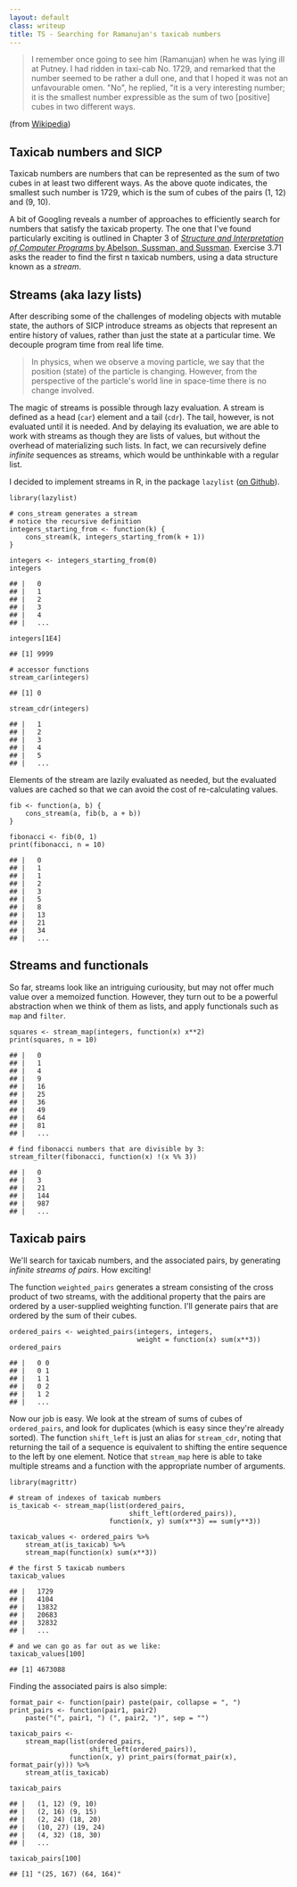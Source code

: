 ```yaml
---
layout: default
class: writeup
title: TS - Searching for Ramanujan's taxicab numbers
---
```


> I remember once going to see him (Ramanujan) when he was lying ill at
> Putney. I had ridden in taxi-cab No. 1729, and remarked that the
> number seemed to be rather a dull one, and that I hoped it was not an
> unfavourable omen. "No", he replied, "it is a very interesting number;
> it is the smallest number expressible as the sum of two \[positive\]
> cubes in two different ways.

(from [Wikipedia](https://en.wikipedia.org/wiki/Taxicab_number))

Taxicab numbers and SICP
------------------------

Taxicab numbers are numbers that can be represented as the sum of two
cubes in at least two different ways. As the above quote indicates, the
smallest such number is 1729, which is the sum of cubes of the pairs (1,
12) and (9, 10).

A bit of Googling reveals a number of approaches to efficiently search
for numbers that satisfy the taxicab property. The one that I've found
particularly exciting is outlined in Chapter 3 of [*Structure and
Interpretation of Computer Programs* by Abelson, Sussman, and
Sussman](https://mitpress.mit.edu/sicp/full-text/book/book.html).
Exercise 3.71 asks the reader to find the first n taxicab numbers, using
a data structure known as a *stream*.

Streams (aka lazy lists)
------------------------

After describing some of the challenges of modeling objects with mutable
state, the authors of SICP introduce streams as objects that represent
an entire history of values, rather than just the state at a particular
time. We decouple program time from real life time.

> In physics, when we observe a moving particle, we say that the
> position (state) of the particle is changing. However, from the
> perspective of the particle's world line in space-time there is no
> change involved.

The magic of streams is possible through lazy evaluation. A stream is
defined as a head (`car`) element and a tail (`cdr`). The tail, however,
is not evaluated until it is needed. And by delaying its evaluation, we
are able to work with streams as though they are lists of values, but
without the overhead of materializing such lists. In fact, we can
recursively define *infinite* sequences as streams, which would be
unthinkable with a regular list.

I decided to implement streams in R, in the package `lazylist` ([on
Github](https://github.com/tarakc02/lazylist)).

    library(lazylist)

    # cons_stream generates a stream
    # notice the recursive definition
    integers_starting_from <- function(k) {
        cons_stream(k, integers_starting_from(k + 1))
    }

    integers <- integers_starting_from(0)
    integers

    ## |   0 
    ## |   1 
    ## |   2 
    ## |   3 
    ## |   4 
    ## |   ...

    integers[1E4]

    ## [1] 9999

    # accessor functions
    stream_car(integers)

    ## [1] 0

    stream_cdr(integers)

    ## |   1 
    ## |   2 
    ## |   3 
    ## |   4 
    ## |   5 
    ## |   ...

Elements of the stream are lazily evaluated as needed, but the evaluated
values are cached so that we can avoid the cost of re-calculating
values.

    fib <- function(a, b) {
        cons_stream(a, fib(b, a + b))
    }

    fibonacci <- fib(0, 1)
    print(fibonacci, n = 10)

    ## |   0 
    ## |   1 
    ## |   1 
    ## |   2 
    ## |   3 
    ## |   5 
    ## |   8 
    ## |   13 
    ## |   21 
    ## |   34 
    ## |   ...

Streams and functionals
-----------------------

So far, streams look like an intriguing curiousity, but may not offer
much value over a memoized function. However, they turn out to be a
powerful abstraction when we think of them as lists, and apply
functionals such as `map` and `filter`.

    squares <- stream_map(integers, function(x) x**2)
    print(squares, n = 10)

    ## |   0 
    ## |   1 
    ## |   4 
    ## |   9 
    ## |   16 
    ## |   25 
    ## |   36 
    ## |   49 
    ## |   64 
    ## |   81 
    ## |   ...

    # find fibonacci numbers that are divisible by 3:
    stream_filter(fibonacci, function(x) !(x %% 3))

    ## |   0 
    ## |   3 
    ## |   21 
    ## |   144 
    ## |   987 
    ## |   ...

Taxicab pairs
-------------

We'll search for taxicab numbers, and the associated pairs, by
generating *infinite streams of pairs*. How exciting!

The function `weighted_pairs` generates a stream consisting of the cross
product of two streams, with the additional property that the pairs are
ordered by a user-supplied weighting function. I'll generate pairs that
are ordered by the sum of their cubes.

    ordered_pairs <- weighted_pairs(integers, integers, 
                                    weight = function(x) sum(x**3))
    ordered_pairs

    ## |   0 0 
    ## |   0 1 
    ## |   1 1 
    ## |   0 2 
    ## |   1 2 
    ## |   ...

Now our job is easy. We look at the stream of sums of cubes of
`ordered_pairs`, and look for duplicates (which is easy since they're
already sorted). The function `shift_left` is just an alias for
`stream_cdr`, noting that returning the tail of a sequence is equivalent
to shifting the entire sequence to the left by one element. Notice that
`stream_map` here is able to take multiple streams and a function with
the appropriate number of arguments.

    library(magrittr)

    # stream of indexes of taxicab numbers
    is_taxicab <- stream_map(list(ordered_pairs,
                                  shift_left(ordered_pairs)),
                             function(x, y) sum(x**3) == sum(y**3))

    taxicab_values <- ordered_pairs %>% 
        stream_at(is_taxicab) %>%
        stream_map(function(x) sum(x**3))

    # the first 5 taxicab numbers
    taxicab_values

    ## |   1729 
    ## |   4104 
    ## |   13832 
    ## |   20683 
    ## |   32832 
    ## |   ...

    # and we can go as far out as we like:
    taxicab_values[100]

    ## [1] 4673088

Finding the associated pairs is also simple:

    format_pair <- function(pair) paste(pair, collapse = ", ")
    print_pairs <- function(pair1, pair2) 
        paste("(", pair1, ") (", pair2, ")", sep = "")

    taxicab_pairs <- 
        stream_map(list(ordered_pairs,
                        shift_left(ordered_pairs)), 
                   function(x, y) print_pairs(format_pair(x), format_pair(y))) %>%
        stream_at(is_taxicab)

    taxicab_pairs

    ## |   (1, 12) (9, 10) 
    ## |   (2, 16) (9, 15) 
    ## |   (2, 24) (18, 20) 
    ## |   (10, 27) (19, 24) 
    ## |   (4, 32) (18, 30) 
    ## |   ...

    taxicab_pairs[100]

    ## [1] "(25, 167) (64, 164)"

